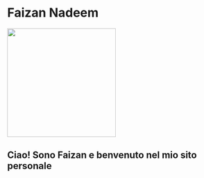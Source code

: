 <!DOCTYPE html>
<html lang="en">
  <head>
     <meta charset="utf-8">
    <meta name="viewport" content="width=device-width">
        <link href="https://github.com/faizan-nd/faizan-nd.github.io/blob/main/styles.css" rel="stylesheet">
  </head>
    <body>
    <h1> Faizan Nadeem </h1>
    <img src="https://github.com/faizan-nd/faizan-nd.github.io/blob/main/foto_CV.jp"  height="250px" width="250">
    <h2> Ciao! Sono Faizan e benvenuto nel mio sito personale </h2> 
  </body>
</html>
